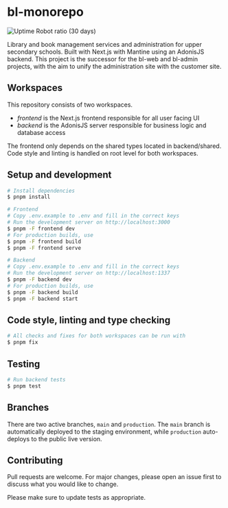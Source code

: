 # bl-monorepo

![Uptime Robot ratio (30 days)](https://img.shields.io/uptimerobot/ratio/m790106369-0ed2a627f24343cf93d2bba7)

Library and book management services and administration for upper secondary schools. Built with Next.js with Mantine using an AdonisJS backend. This project is the successor for the bl-web and bl-admin projects, with the aim to unify the administration site with the customer site.

## Workspaces

This repository consists of two workspaces.

- _frontend_ is the Next.js frontend responsible for all user facing UI
- _backend_ is the AdonisJS server responsible for business logic and database access

The frontend only depends on the shared types located in backend/shared. Code style and linting is handled on root level for both workspaces.

## Setup and development

```bash
# Install dependencies
$ pnpm install

# Frontend
# Copy .env.example to .env and fill in the correct keys
# Run the development server on http://localhost:3000
$ pnpm -F frontend dev
# For production builds, use
$ pnpm -F frontend build
$ pnpm -F frontend serve

# Backend
# Copy .env.example to .env and fill in the correct keys
# Run the development server on http://localhost:1337
$ pnpm -F backend dev
# For production builds, use
$ pnpm -F backend build
$ pnpm -F backend start

```

## Code style, linting and type checking

```bash
# All checks and fixes for both workspaces can be run with
$ pnpm fix
```

## Testing

```bash
# Run backend tests
$ pnpm test
```

## Branches

There are two active branches, `main` and `production`. The `main` branch is automatically deployed to the staging environment, while `production` auto-deploys to the public live version.

## Contributing

Pull requests are welcome. For major changes, please open an issue first to discuss what you would like to change.

Please make sure to update tests as appropriate.
